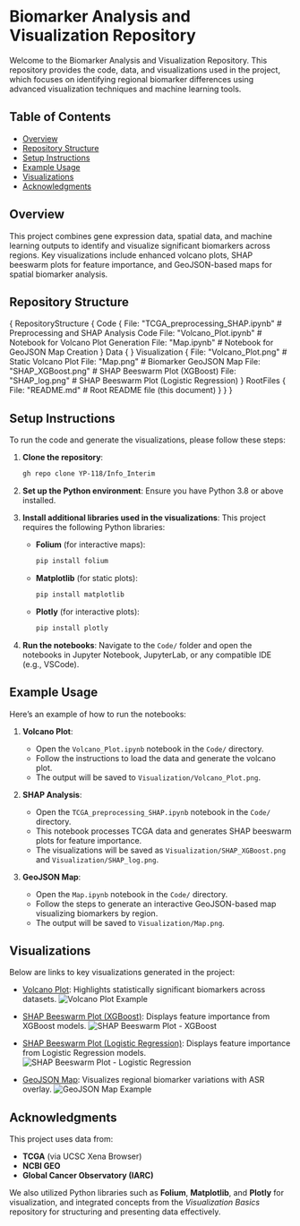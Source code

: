 # Biomarker Analysis and Visualization Repository

Welcome to the Biomarker Analysis and Visualization Repository. This repository provides the code, data, and visualizations used in the project, which focuses on identifying regional biomarker differences using advanced visualization techniques and machine learning tools.

## Table of Contents
- [Overview](#overview)
- [Repository Structure](#repository-structure)
- [Setup Instructions](#setup-instructions)
- [Example Usage](#example-usage)
- [Visualizations](#visualizations)
- [Acknowledgments](#acknowledgments)

## Overview
This project combines gene expression data, spatial data, and machine learning outputs to identify and visualize significant biomarkers across regions. Key visualizations include enhanced volcano plots, SHAP beeswarm plots for feature importance, and GeoJSON-based maps for spatial biomarker analysis.

## Repository Structure

{
  RepositoryStructure {
    Code {
      File: "TCGA_preprocessing_SHAP.ipynb"  # Preprocessing and SHAP Analysis Code
      File: "Volcano_Plot.ipynb"             # Notebook for Volcano Plot Generation
      File: "Map.ipynb"                      # Notebook for GeoJSON Map Creation
    }
    Data {
    }
    Visualization {
      File: "Volcano_Plot.png"               # Static Volcano Plot
      File: "Map.png"                        # Biomarker GeoJSON Map
      File: "SHAP_XGBoost.png"               # SHAP Beeswarm Plot (XGBoost)
      File: "SHAP_log.png"                   # SHAP Beeswarm Plot (Logistic Regression)
    }
    RootFiles {
      File: "README.md"                      # Root README file (this document)
    }
  }
}


## Setup Instructions

To run the code and generate the visualizations, please follow these steps:

1. **Clone the repository**:
   ```bash
   gh repo clone YP-118/Info_Interim
    ```
   
2. **Set up the Python environment**: Ensure you have Python 3.8 or above installed.
   
3. **Install additional libraries used in the visualizations**: This project requires the following Python libraries:

   - **Folium** (for interactive maps):
     ```bash
     pip install folium
     ```

   - **Matplotlib** (for static plots):
     ```bash
     pip install matplotlib
     ```

   - **Plotly** (for interactive plots):
     ```bash
     pip install plotly
     ```

4. **Run the notebooks**: Navigate to the `Code/` folder and open the notebooks in Jupyter Notebook, JupyterLab, or any compatible IDE (e.g., VSCode).

## Example Usage

Here’s an example of how to run the notebooks:

1. **Volcano Plot**:
   - Open the `Volcano_Plot.ipynb` notebook in the `Code/` directory.
   - Follow the instructions to load the data and generate the volcano plot.
   - The output will be saved to `Visualization/Volcano_Plot.png`.

2. **SHAP Analysis**:
   - Open the `TCGA_preprocessing_SHAP.ipynb` notebook in the `Code/` directory.
   - This notebook processes TCGA data and generates SHAP beeswarm plots for feature importance.
   - The visualizations will be saved as `Visualization/SHAP_XGBoost.png` and `Visualization/SHAP_log.png`.

3. **GeoJSON Map**:
   - Open the `Map.ipynb` notebook in the `Code/` directory.
   - Follow the steps to generate an interactive GeoJSON-based map visualizing biomarkers by region.
   - The output will be saved to `Visualization/Map.png`.
## Visualizations

Below are links to key visualizations generated in the project:

- [Volcano Plot](Visualization/Volcano_Plot.png): Highlights statistically significant biomarkers across datasets.
  ![Volcano Plot Example](Visualization/Volcano_Plot.png)

- [SHAP Beeswarm Plot (XGBoost)](Visualization/SHAP_XGBoost.png): Displays feature importance from XGBoost models.
  ![SHAP Beeswarm Plot - XGBoost](Visualization/SHAP_XGBoost.png)

- [SHAP Beeswarm Plot (Logistic Regression)](Visualization/SHAP_log.png): Displays feature importance from Logistic Regression models.
  ![SHAP Beeswarm Plot - Logistic Regression](Visualization/SHAP_log.png)

- [GeoJSON Map](Visualization/Map.png): Visualizes regional biomarker variations with ASR overlay.
  ![GeoJSON Map Example](Visualization/Map.png)

## Acknowledgments

This project uses data from:

- **TCGA** (via UCSC Xena Browser)
- **NCBI GEO**
- **Global Cancer Observatory (IARC)**

We also utilized Python libraries such as **Folium**, **Matplotlib**, and **Plotly** for visualization, and integrated concepts from the *Visualization Basics* repository for structuring and presenting data effectively.



